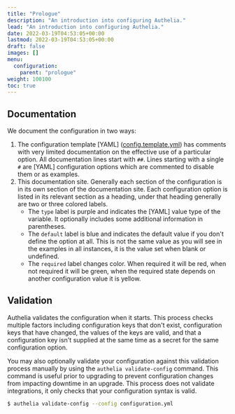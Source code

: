 ```yaml
---
title: "Prologue"
description: "An introduction into configuring Authelia."
lead: "An introduction into configuring Authelia."
date: 2022-03-19T04:53:05+00:00
lastmod: 2022-03-19T04:53:05+00:00
draft: false
images: []
menu:
  configuration:
    parent: "prologue"
weight: 100100
toc: true
---
```


## Documentation

We document the configuration in two ways:

1. The configuration template [YAML]
   ([config.template.yml](https://github.com/authelia/authelia/blob/master/config.template.yml)) has comments with very
   limited documentation on the effective use of a particular option. All documentation lines start with `##`. Lines
   starting with a single `#` are [YAML] configuration options which are commented to disable them or as examples.
2. This documentation site. Generally each section of the configuration is in its own section of the documentation
   site. Each configuration option is listed in its relevant section as a heading, under that heading generally are two
   or three colored labels.
   - The `type` label is purple and indicates the [YAML] value type of the variable. It optionally includes some
     additional information in parentheses.
   - The `default` label is blue and indicates the default value if you don't define the option at all. This is not the
     same value as you will see in the examples in all instances, it is the value set when blank or undefined.
   - The `required` label changes color. When required it will be red, when not required it will be green, when the
     required state depends on another configuration value it is yellow.

## Validation

Authelia validates the configuration when it starts. This process checks multiple factors including configuration keys
that don't exist, configuration keys that have changed, the values of the keys are valid, and that a configuration
key isn't supplied at the same time as a secret for the same configuration option.

You may also optionally validate your configuration against this validation process manually by using the
`authelia validate-config` command. This command is useful prior to upgrading to prevent configuration changes from
impacting downtime in an upgrade. This process does not validate integrations, it only checks that your configuration
syntax is valid.

```bash
$ authelia validate-config --config configuration.yml
```
